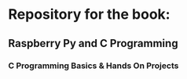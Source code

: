 # Repository for the book:

## Raspberry Py and C Programming

### C Programming Basics & Hands On Projects

